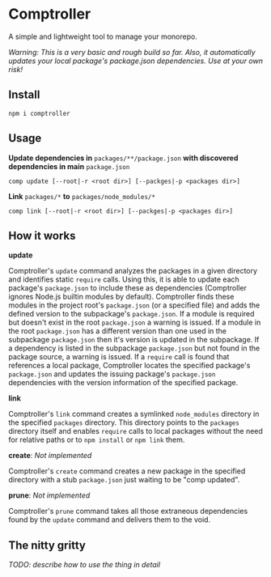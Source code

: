 # Comptroller

A simple and lightweight tool to manage your monorepo.

_Warning: This is a very basic and rough build so far. Also, it automatically
updates your local package's package.json dependencies. Use at your own risk!_

## Install

```
npm i comptroller
```

## Usage

__Update dependencies in__ `packages/**/package.json` __with discovered dependencies in main__ `package.json`

```
comp update [--root|-r <root dir>] [--packges|-p <packages dir>]
```

__Link__ `packages/*` __to__ `packages/node_modules/*`

```
comp link [--root|-r <root dir>] [--packges|-p <packages dir>]
```

## How it works

__update__

Comptroller's `update` command analyzes the packages in a given directory and
identifies static `require` calls. Using this, it is able to update each
package's `package.json` to include these as dependencies (Comptroller ignores
Node.js builtin modules by default). Comptroller finds these modules in the
project root's `package.json` (or a specified file) and adds the defined version
to the subpackage's `package.json`. If a module is required but doesn't exist in
the root `package.json` a warning is issued. If a module in the root
`package.json` has a different version than one used in the subpackage
`package.json` then it's version is updated in the subpackage. If a dependency
is listed in the subpackage `package.json` but not found in the package source,
a warning is issued. If a `require` call is found that references a local
package, Comptroller locates the specified package's `package.json` and updates
the issuing package's `package.json` dependencies with the version information
of the specified package.

__link__

Comptroller's `link` command creates a symlinked `node_modules` directory in the
specified `packages` directory. This directory points to the `packages`
directory itself and enables `require` calls to local packages without the need
for relative paths or to `npm install` or `npm link` them.

__create__: _Not implemented_

Comptroller's `create` command creates a new package in the specified directory
with a stub `package.json` just waiting to be "comp updated".

__prune__: _Not implemented_

Comptroller's `prune` command takes all those extraneous dependencies found by
the `update` command and delivers them to the void.

## The nitty gritty

_TODO: describe how to use the thing in detail_
